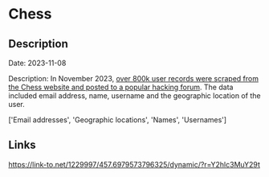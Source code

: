# Chess

## Description

Date: 2023-11-08

Description:
In November 2023, <a href="https://www.hackread.com/hacker-leaks-scraped-chess-com-user-records/" target="_blank" rel="noopener">over 800k user records were scraped from the Chess website and posted to a popular hacking forum</a>. The data included email address, name, username and the geographic location of the user.


['Email addresses', 'Geographic locations', 'Names', 'Usernames']

## Links

https://link-to.net/1229997/457.6979573796325/dynamic/?r=Y2hlc3MuY29t